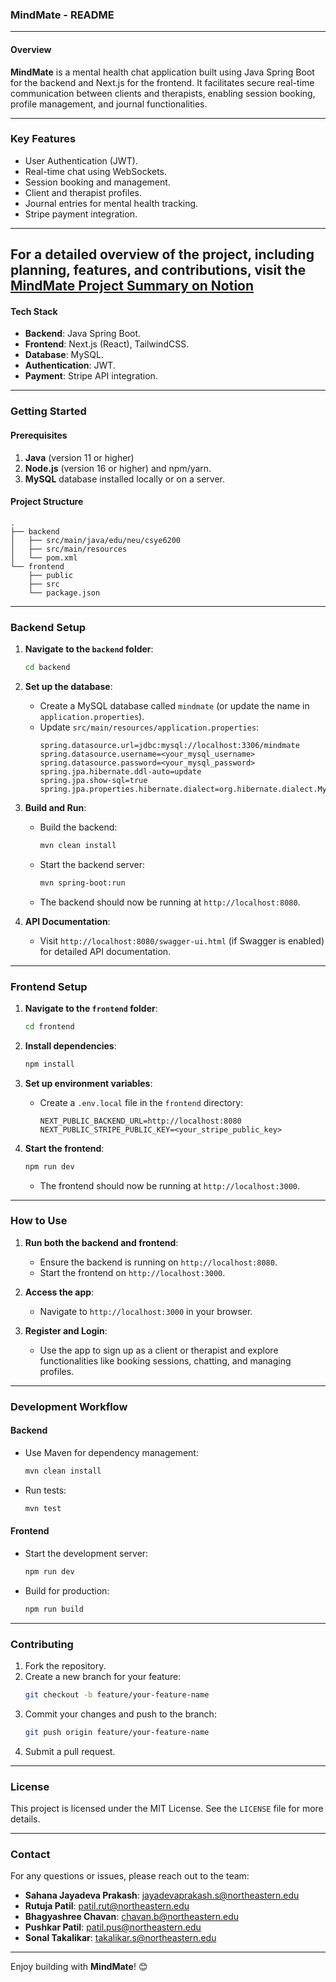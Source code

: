 
### **MindMate - README**

---

#### **Overview**

**MindMate** is a mental health chat application built using Java Spring Boot for the backend and Next.js for the frontend. It facilitates secure real-time communication between clients and therapists, enabling session booking, profile management, and journal functionalities.

---

### **Key Features**
- User Authentication (JWT).
- Real-time chat using WebSockets.
- Session booking and management.
- Client and therapist profiles.
- Journal entries for mental health tracking.
- Stripe payment integration.

---
For a detailed overview of the project, including planning, features, and contributions, visit the [MindMate Project Summary on Notion](https://www.notion.so/136ee8cdb17a81258d12f38ed500c8b5?pvs=21)
---

#### **Tech Stack**
- **Backend**: Java Spring Boot.
- **Frontend**: Next.js (React), TailwindCSS.
- **Database**: MySQL.
- **Authentication**: JWT.
- **Payment**: Stripe API integration.

---

### **Getting Started**

#### **Prerequisites**
1. **Java** (version 11 or higher)
2. **Node.js** (version 16 or higher) and npm/yarn.
3. **MySQL** database installed locally or on a server.

#### **Project Structure**
```
.
├── backend
│   ├── src/main/java/edu/neu/csye6200
│   ├── src/main/resources
│   └── pom.xml
└── frontend
    ├── public
    ├── src
    └── package.json
```

---

### **Backend Setup**

1. **Navigate to the `backend` folder**:
   ```bash
   cd backend
   ```

2. **Set up the database**:
   - Create a MySQL database called `mindmate` (or update the name in `application.properties`).
   - Update `src/main/resources/application.properties`:
     ```properties
     spring.datasource.url=jdbc:mysql://localhost:3306/mindmate
     spring.datasource.username=<your_mysql_username>
     spring.datasource.password=<your_mysql_password>
     spring.jpa.hibernate.ddl-auto=update
     spring.jpa.show-sql=true
     spring.jpa.properties.hibernate.dialect=org.hibernate.dialect.MySQL5Dialect
     ```

3. **Build and Run**:
   - Build the backend:
     ```bash
     mvn clean install
     ```
   - Start the backend server:
     ```bash
     mvn spring-boot:run
     ```
   - The backend should now be running at `http://localhost:8080`.

4. **API Documentation**:
   - Visit `http://localhost:8080/swagger-ui.html` (if Swagger is enabled) for detailed API documentation.

---

### **Frontend Setup**

1. **Navigate to the `frontend` folder**:
   ```bash
   cd frontend
   ```

2. **Install dependencies**:
   ```bash
   npm install
   ```

3. **Set up environment variables**:
   - Create a `.env.local` file in the `frontend` directory:
     ```env
     NEXT_PUBLIC_BACKEND_URL=http://localhost:8080
     NEXT_PUBLIC_STRIPE_PUBLIC_KEY=<your_stripe_public_key>
     ```

4. **Start the frontend**:
   ```bash
   npm run dev
   ```
   - The frontend should now be running at `http://localhost:3000`.

---

### **How to Use**

1. **Run both the backend and frontend**:
   - Ensure the backend is running on `http://localhost:8080`.
   - Start the frontend on `http://localhost:3000`.

2. **Access the app**:
   - Navigate to `http://localhost:3000` in your browser.

3. **Register and Login**:
   - Use the app to sign up as a client or therapist and explore functionalities like booking sessions, chatting, and managing profiles.

---


### **Development Workflow**

#### **Backend**
- Use Maven for dependency management:
  ```bash
  mvn clean install
  ```
- Run tests:
  ```bash
  mvn test
  ```

#### **Frontend**
- Start the development server:
  ```bash
  npm run dev
  ```
- Build for production:
  ```bash
  npm run build
  ```

---

### **Contributing**
1. Fork the repository.
2. Create a new branch for your feature:
   ```bash
   git checkout -b feature/your-feature-name
   ```
3. Commit your changes and push to the branch:
   ```bash
   git push origin feature/your-feature-name
   ```
4. Submit a pull request.

---

### **License**
This project is licensed under the MIT License. See the `LICENSE` file for more details.

---

### **Contact**
For any questions or issues, please reach out to the team:

- **Sahana Jayadeva Prakash**: [jayadevaprakash.s@northeastern.edu](mailto:jayadevaprakash.s@northeastern.edu)
- **Rutuja Patil**: [patil.rut@northeastern.edu](mailto:patil.rut@northeastern.edu)
- **Bhagyashree Chavan**: [chavan.b@northeastern.edu](mailto:chavan.b@northeastern.edu)
- **Pushkar Patil**: [patil.pus@northeastern.edu](mailto:patil.pus@northeastern.edu)
- **Sonal Takalikar**: [takalikar.s@northeastern.edu](mailto:takalikar.s@northeastern.edu)

--- 

Enjoy building with **MindMate**! 😊
